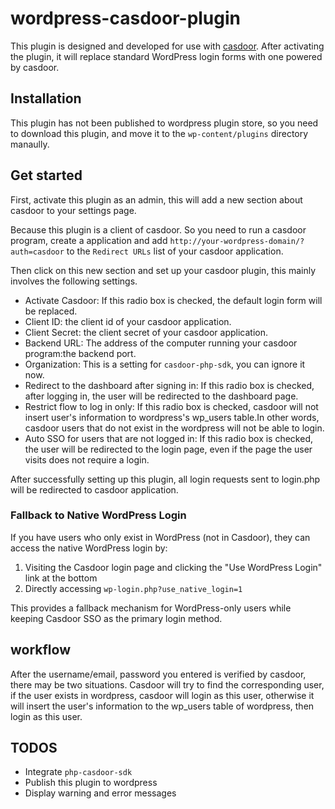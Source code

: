 # wordpress-casdoor-plugin
This plugin is designed and developed for use with [casdoor](https://github.com/casbin/casdoor). After activating the plugin, it will replace standard WordPress login forms with one powered by casdoor. 

## Installation
This plugin has not been published to wordpress plugin store, so you need to download this plugin, and move it to the `wp-content/plugins` directory manaully.

## Get started
First, activate this plugin as an admin, this will add a new section about casdoor to your settings page. 

Because this plugin is a client of casdoor. So you need to run a casdoor program, create a application and add `http://your-wordpress-domain/?auth=casdoor` to the `Redirect URLs` list of your casdoor application.

Then click on this new section and set up your casdoor plugin, this mainly involves the following settings.

- Activate Casdoor: If this radio box is checked, the default login form will be replaced.
- Client ID: the client id of your casdoor application.
- Client Secret: the client secret of your casdoor application.
- Backend URL: The address of the computer running your casdoor program:the backend port.
- Organization: This is a setting for `casdoor-php-sdk`, you can ignore it now.
- Redirect to the dashboard after signing in: If this radio box is checked, after logging in, the user will be redirected to the dashboard page.
- Restrict flow to log in only: If this radio box is checked, casdoor will not insert user's information to wordpress's wp_users table.In other words, casdoor users that do not exist in the wordpress will not be able to login.
- Auto SSO for users that are not logged in: If this radio box is checked, the user will be redirected to the login page, even if the page the user visits does not require a login.

After successfully setting up this plugin, all login requests sent to login.php will be redirected to casdoor application.

### Fallback to Native WordPress Login
If you have users who only exist in WordPress (not in Casdoor), they can access the native WordPress login by:
1. Visiting the Casdoor login page and clicking the "Use WordPress Login" link at the bottom
2. Directly accessing `wp-login.php?use_native_login=1`

This provides a fallback mechanism for WordPress-only users while keeping Casdoor SSO as the primary login method.

## workflow
After the username/email, password you entered is verified by casdoor, there may be two situations. Casdoor will try to find the corresponding user, if the user exists in wordpress, casdoor will login as this user, otherwise it will insert the user's information to the wp_users table of wordpress, then login as this user.

## TODOS
- Integrate `php-casdoor-sdk`
- Publish this plugin to wordpress
- Display warning and error messages
